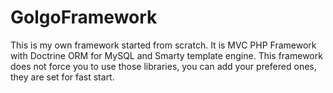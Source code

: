 # GolgoFramework
This is my own framework started from scratch. It is MVC PHP Framework with Doctrine ORM for MySQL and Smarty template engine.
This framework does not force you to use those libraries, you can add your prefered ones, they are set for fast start.

